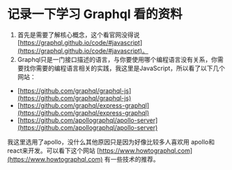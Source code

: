 # 记录一下学习 Graphql 看的资料

1. 首先是需要了解核心概念，这个看官网没得说 [https://graphql.github.io/code/#javascript](https://graphql.github.io/code/#javascript)。
2. Graphql只是一门接口描述的语言，与你要使用哪个编程语言没有关系，你需要找你需要的编程语言相关的实践，我这里是JavaScript，所以看了以下几个网站：
  * [https://github.com/graphql/graphql-js](https://github.com/graphql/graphql-js)
  * [https://github.com/graphql/express-graphql](https://github.com/graphql/express-graphql)
  * [https://github.com/apollographql/apollo-server](https://github.com/apollographql/apollo-server)

我这里选用了apollo，没什么其他原因只是因为好像比较多人喜欢用 apollo和react来开发。可以看下这个网站 [https://www.howtographql.com](https://www.howtographql.com) 有一些技术的推荐。